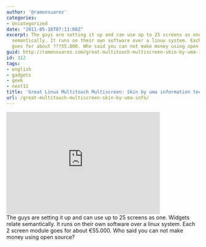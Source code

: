 ```yaml
---
author: '@ramonsuarez'
categories:
- Uncategorized
date: "2011-05-18T07:11:00Z"
excerpt: The guys are setting it up and can use up to 25 screens as one. Widgets relate
  semantically. It runs on their own software over a linux system. Each 2 screen module
  goes for about ???55.000. Who said you can not make money using open source?
guid: http://ramonsuarez.com/great-multitouch-multiscreen-skin-by-uma-info
id: 312
tags:
- english
- gadgets
- geek
- next11
title: 'Great Linux Multitouch Multiscreen: Skin by uma information technologies'
url: /great-multitouch-multiscreen-skin-by-uma-info/
---
```


<div class="video-player" id="v-RpnWZypf-1"><iframe allow="clipboard-write" allowfullscreen="" aria-label="VideoPress Video Player" frameborder="0" height="266" src="https://videopress.com/embed/RpnWZypf?hd=1&cover=1&loop=0&autoPlay=0&permalink=1&muted=0&controls=1&playsinline=0&useAverageColor=0" title="VideoPress Video Player" width="400"></iframe><script src="https://s0.wp.com/wp-content/plugins/video/assets/js/next/videopress-iframe.js"></script></div>The guys are setting it up and can use up to 25 screens as one. Widgets relate semantically. It runs on their own software over a linux system. Each 2 screen module goes for about €55.000. Who said you can not make money using open source?